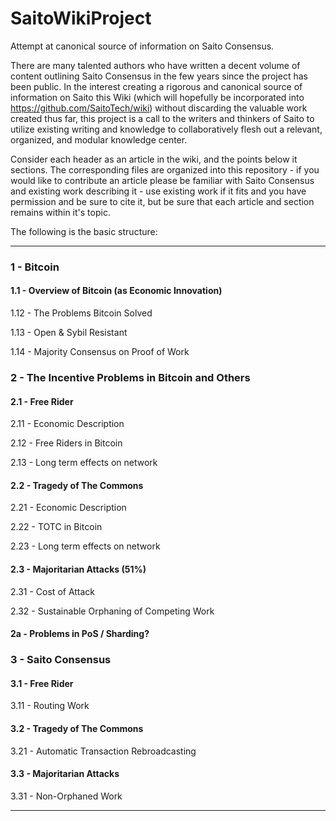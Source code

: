 # SaitoWikiProject
Attempt at canonical source of information on Saito Consensus.

There are many talented authors who have written a decent volume of content outlining Saito Consensus in the few years since the project has been public. In the interest creating a rigorous and canonical source of information on Saito this Wiki (which will hopefully be incorporated into https://github.com/SaitoTech/wiki) without discarding the valuable work created thus far, this project is a call to the writers and thinkers of Saito to utilize existing writing and knowledge to collaboratively flesh out a relevant, organized, and modular knowledge center.

Consider each header as an article in the wiki, and the points below it sections. The corresponding files are organized into this repository - if you would like to contribute an article please be familiar with Saito Consensus and existing work describing it - use existing work if it fits and you have permission and be sure to cite it, but be sure that each article and section remains within it's topic.

The following is the basic structure:

---

### 1    - Bitcoin

#### 1.1  - Overview of Bitcoin (as Economic Innovation)

1.12    - The Problems Bitcoin Solved

1.13  - Open & Sybil Resistant

1.14 - Majority Consensus on Proof of Work


### 2    - The Incentive Problems in Bitcoin and Others

#### 2.1  - Free Rider

2.11 - Economic Description

2.12 - Free Riders in Bitcoin

2.13 - Long term effects on network


#### 2.2  - Tragedy of The Commons

2.21 - Economic Description

2.22 - TOTC in Bitcoin

2.23 - Long term effects on network


#### 2.3  - Majoritarian Attacks (51%)

2.31 - Cost of Attack

2.32 - Sustainable Orphaning of Competing Work

#### 2a   - Problems in PoS / Sharding?


### 3    - Saito Consensus

#### 3.1  - Free Rider

3.11 - Routing Work

#### 3.2  - Tragedy of The Commons

3.21 - Automatic Transaction Rebroadcasting

#### 3.3  - Majoritarian Attacks

3.31 - Non-Orphaned Work

---

